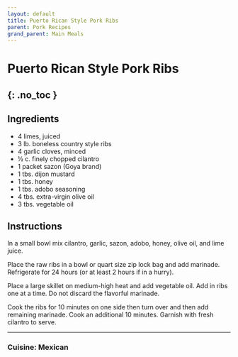 ```yaml
---
layout: default
title: Puerto Rican Style Pork Ribs
parent: Pork Recipes
grand_parent: Main Meals
---
```


# Puerto Rican Style Pork Ribs
{: .no_toc }
---

## Ingredients
<ul>
	<li>4 limes, juiced</li>
	<li>3 lb. boneless country style ribs</li>
	<li>4 garlic cloves, minced</li>
	<li>½ c. finely chopped cilantro</li>
	<li>1 packet sazon (Goya brand)</li>
	<li>1 tbs. dijon mustard</li>
	<li>1 tbs. honey</li>
	<li>1 tbs. adobo seasoning</li>
	<li>4 tbs. extra-virgin olive oil</li>
	<li>3 tbs. vegetable oil</li>
</ul>

## Instructions
In a small bowl mix cilantro, garlic, sazon, adobo, honey, olive oil, and lime juice. 

Place the raw ribs in a bowl or quart size zip lock bag and add marinade. Refrigerate for 24 hours (or at least 2 hours if in a hurry).

Place a large skillet on medium-high heat and add vegetable oil. Add in ribs one at a time. Do not discard the flavorful marinade. 

Cook the ribs for 10 minutes on one side then turn over and then add remaining marinade. Cook an additional 10 minutes. Garnish with fresh cilantro to serve. 

--- 

### Cuisine: Mexican